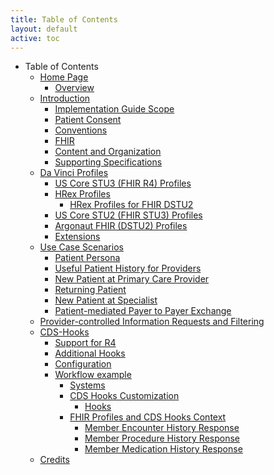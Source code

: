```yaml
---
title: Table of Contents
layout: default
active: toc
---
```


* Table of Contents
    * <a href="Home_Page.html">Home Page</a>
        * <a href="Overview.html">Overview</a>
    * <a href="Introduction.html">Introduction</a>
        * <a href="Implementation_Guide_Scope.html">Implementation Guide Scope</a>
        * <a href="Patient_Consent.html">Patient Consent</a>
        * <a href="Conventions.html">Conventions</a>
        * <a href="FHIR.html">FHIR</a>
        * <a href="Content_and_Organization.html">Content and Organization</a>
        * <a href="Supporting_Specifications.html">Supporting Specifications</a>
    * <a href="Da_Vinci_Profiles.html">Da Vinci Profiles</a>
        * <a href="US_Core_STU3_(FHIR_R4)_Profiles.html">US Core STU3 (FHIR R4) Profiles</a>
        * <a href="HRex_Profiles.html">HRex Profiles</a>
            * <a href="HRex_Profiles_for_FHIR_DSTU2_.html">HRex Profiles for FHIR DSTU2 </a>
        * <a href="US_Core_STU2_(FHIR_STU3)_Profiles.html">US Core STU2 (FHIR STU3) Profiles</a>
        * <a href="Argonaut_FHIR_(DSTU2)_Profiles.html">Argonaut FHIR (DSTU2) Profiles</a>
        * <a href="Extensions.html">Extensions</a>
    * <a href="Use_Case_Scenarios.html">Use Case Scenarios</a>
        * <a href="Patient_Persona.html">Patient Persona</a>
        * <a href="Useful_Patient_History_for_Providers.html">Useful Patient History for Providers</a>
        * <a href="New_Patient_at_Primary_Care_Provider.html">New Patient at Primary Care Provider</a>
        * <a href="Returning_Patient.html">Returning Patient</a>
        * <a href="New_Patient_at_Specialist.html">New Patient at Specialist</a>
        * <a href="Patient-mediated_Payer_to_Payer_Exchange.html">Patient-mediated Payer to Payer Exchange</a>
    * <a href="Provider-controlled_Information_Requests_and_Filtering.html">Provider-controlled Information Requests and Filtering</a>
    * <a href="CDS-Hooks.html">CDS-Hooks</a>
        * <a href="Support_for_R4.html">Support for R4</a>
        * <a href="Additional_Hooks.html">Additional Hooks</a>
        * <a href="Configuration.html">Configuration</a>
        * <a href="Workflow_example.html">Workflow example</a>
            * <a href="Systems.html">Systems</a>
            * <a href="CDS_Hooks_Customization.html">CDS Hooks Customization</a>
                * <a href="Hooks.html">Hooks</a>
            * <a href="FHIR_Profiles_and_CDS_Hooks_Context.html">FHIR Profiles and CDS Hooks Context</a>
                * <a href="Member_Encounter_History_Response.html">Member Encounter History Response</a>
                * <a href="Member_Procedure_History_Response.html">Member Procedure History Response</a>
                * <a href="Member_Medication_History_Response.html">Member Medication History Response</a>
    * <a href="Credits.html">Credits</a>
